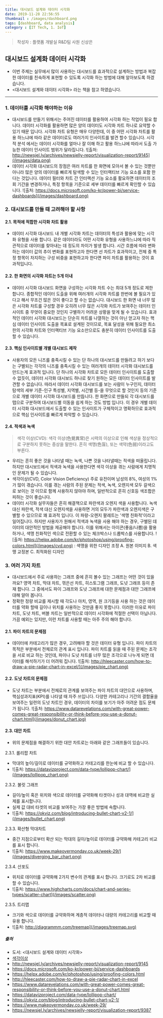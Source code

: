 ```yaml
---
title: 대시보드 설계와 데이터 시각화
date: 2019-11-28 22:56:55
thumbnail : /images/dashboard.png
tags: [dashboard, data analysis]
category : [IT Tech, 1. IoT]
---
```


> 작성자 : 플랫폼 개발실 R&D팀 사원 신상은

## 대시보드 설계화 데이터 시각화 

 - 이번 주제는 실무에서 많이 사용하는 대시보드를 효과적으로 설계하는 방법과 복잡한 데이터를 친숙하게 표현할 수 있도록 시각화 하는 방법에 대해 알아보도록 하겠습니다.
 - <대시보드 설계와 데이터 시각화> 라는 책을 참고 하였습니다.

---

### 1. 데이터를 시각화 해야하는 이유
- 대시보드를 만들기 위해서는 주어진 데이터를 활용하여 시각화 하는 작업이 필요 합니다. 데이터 시각화를 활용하면 많은 양의 데이터도 시각화 차트 하나로 요약할 수 있기 때문 입니다. 시각화 차트 유형은 매우 다양한데, 이 중 어떤 시각화 차트를 활용 하느냐에 따라 같은 데이터로도 여러가지 인사이트를 발견 할수 있습니다. 시각적 분석 에서는 데이터 시각화를 얼마나 잘 이해 하고 활용 하느냐에 따라서 도출 가능한 데이터 인사이트 범위가 달라집니다. 
![출처: http://newsjel.ly/archives/newsjelly-report/visualization-report/9145](/images/data.png)
- 데이터 시각화 대시보드의 장점은 여러 차트를 한 화면에 모아서 볼 수 있는 것뿐만 아니라 많은 양의 데이터를 빠르게 탐색할 수 있는 인터랙티브 기능 요소를 포함 한다는 것입니다. 데이터 필터와 차트 간 인터랙션 기능 요소를 활요하면 데이터의 조회 기간을 변경하거나, 특정 항목을 기준으로 세부 데이터를 빠르게 확인할 수 있습니다.
![출처: https://docs.microsoft.com/ko-kr/power-bi/service-dashboards](/images/dashboard.png)



### 2. 대시보드를 만들 때 고려해야 할 사항


#### 2.1. 목적에 적합한 시각화 차트 활용
- 데이터 시각화 대시보드 내 개별 시각화 차트는 데이터의 특성과 활용에 맞는 시각화 유형을 사용 합니다. 같은 데이터라도 어떤 시각화 유형을 사용하느냐에 따라 직관적으로 데이터를 찾아내는 데 정도의 차이가 발생 합니다. 시간 흐름에 따라 변화하는 데이터 값의 추이 변화를 표현하고자 한다면 선 차트가 효과적이고, 전체 중 특정 항목이 차지하는 구성 비중을 표현하고자 한다면 파이 차트를 활용하는 것이 효과적입니다.


#### 2.2. 한 화면의 시각화 차트는 5개 이내
- 데이터 시각화 대시보드 화면을 구성하는 시각화 차트 수는 최대 5개 정도로 제한 합니다. 종합적인 데이터 도출을 위해 여러개의 시각화 차트를 한번에 볼 필요가 있다고 해서 무조건 많은 것이 좋다고 할 수는 없습니다. 대시보드 한 화면 내 너무 많은 시각화 차트를 구성할 경우 오히려 너무 많은 시각화 차트가 보여주는 데이터 인사이트 중 무엇이 중요한 것인지 구별하기 어려운 상황을 맞게 될 수 있습니다. 효과적인 데이터 시각화 대시보드는 단순히 차트를 나열하는 것이 아닌 얻고자 하는 핵심 데이터 인사이트 도출을 목표로 설계된 것이므로, 목표 달성을 위해 필요한 최소한의 시각화 차트와 인터랙티브 기능 요소만으로도 충분히 데이터 인사이트를 도출할 수 있습니다.  


#### 2.3. 핵심 인사이트별 개별 대시보드 제작
- 사용자의 모든 니즈를 충족시킬 수 있는 단 하나의 대시보드를 만들려고 하기 보다는 구별되는 각각의 니즈를 충족시킬 수 있는 여러개의 데이터 시각화 대시보드를 만드는게 효과적 입니다. 단 하나의 시각화 차트로 모든 데이터 인사이트를 도출할 수 없듯이, 데이터 시각화 대시보드 하나로 찾기 원하는 모든 데이터 인사이트를 발견할 수 없습니다. 따라서 데이터 시각화 대시보드를 보는 사람이 누구인지, 데이터 탐색의 세부 기준-인구 특성별, 지역별, 시간별 등-을 무엇으로 할 것인지 등의 기준으로 개별 데이터 시각화 대시보드를 만듭니다. 한 화면으로 만들되 각 대시보드를 탭으로 구분하여 대시보드별 이동을 쉽게 하는 것도 방법 입니다. 이 경우 개별 데이터 시각화 대시보드에서 도출할 수 있는 인사이트가 구체적이고 명확하므로 효과적으로 핵심 인사이트를 빠르게 파악할 수 있습니다.


#### 2.4. 적색과 녹색
> 색각 이상(CVD): 색각 이상(色覺異常)은 시력의 이상으로 인해 색상을 정상적으로 구분하지 못하는 증상을 말한다. 
>흔히 색맹(色盲), 또는 색약(色弱)이라고도 부른다.

- 우리는 흔히 좋은 것을 나타낼 때는 녹색, 나쁜 것을 나타낼때는 적색을 떠올립니다. 하지만 대시보드에서 적색과 녹색을 사용한다면 색각 이상을 겪는 사람에게 치명적인 문제가 될 수 있습니다.
- 색각이상(CVD, Color Vision Deficiency) 주로 유전이며 남성의 8%, 여성의 1%가 많이 겪습니다. 이를 겪는 사람의 주된 문제는 적색, 녹색, 오렌지색 모두 갈색으로 보이는 것 이므로 함께 사용하지 않아야 하며, 일반적으로 흔히 신호등 색조합은 피하는 것이 좋습니다. 
- 데이터 시각화 실무자들은 흔히 해결책으로 파란색과 오렌지 색을 사용합니다. 녹색 대신 파란색, 적색 대신 오렌지색을 사용하면 거의 모두가 파란색과 오렌지색은 구별할 수 있으므로 꽤 효과적 입니다. 이 파랑-오렌지 팔레트는 '색맹 친화적'이라고 일어집니다. 하지만 사용자가 원해서 적색과 녹색을 사용 해야 하는 경우, 구별된 데이터의 대안적인 방법을 제공해야 합니다. 이를 위해서는 아이콘(좋음/나쁨)을 활용하거나, 색맹 친화적인 색으로 전환할 수 있는 체크박스나 드롭박스를 사용합니다.
![출처: https://helpx.adobe.com/kr/photoshop/using/proofing-colors.html](/images/cvd.png)
: 색맹을 위한 디자인 조정
A. 원본 이미지 B. 색맹 교정본 C. 최적화된 디자인 




### 3. 여러 가지 차트
- 대시보드에서 주로 사용하는 그래프 중에 흔히 볼수 있는 그래프는 어떤 것이 있을까요? 영역 차트, 막대 차트, 꺾은선 차트, 히스토그램 그래프, 도넛 그래프 등이 존재 합니다. 그 중에서도 파이 그래프와 도넛 그래프에 대한 문제점과 대안 그래프에 대해 알아 봅니다.
- 정확한 정량 비교를 제시할 때 각도나 아치, 영역, 원 크기등을 사용 하는 것은 데이터를 약화 할때 길이나 위치를 사용하는 것만큼 좋지 못합니다. 이러한 이유로 파이 차트, 도넛 차트, 버블 차트는 일반적으로 데이터 시각화에 적절한 선택이 아닙니다. 가끔 예외는 있지만, 이런 차트를 사용할 때는 아주 주의 해야 합니다.


#### 2.1. 파이 차트의 문제점
- 데이터에 카테고리가 많은 경우, 고려해야 할 것은 데이터 유형 입니다. 파이 차트의 목적은 부분에서 전체로의 관계 표시 입니다. 파이 차트를 읽을 때 주된 문제는 조각을 서로 비교 하는 것인데, 파이나 도넛 차트를 너무 많은 조각으로 나누게 되면 데이터를 해석하기가 더 어려워 집니다.
![출처: http://hleecaster.com/how-to-draw-a-pie-radar-chart-in-excel/](/images/pie_chart.png)


#### 2.2. 도넛 차트의 문제점
- 도넛 차트는 부분에서 전체로의 관계를 보여주는 파이 차트의 대안으로 사용하며, 핵심성과지표(KPI)를 나타낼 때 자주 쓰입니다. 다양한 카테고리나 기간의 결함율을 보여주는 일련의 도넛 차트인 경우, 데이터의 차이를 보기가 아주 어려운 점도 문제가 됩니다.
![출처: https://www.datarevelations.com/with-great-power-comes-great-responsibility-or-think-before-you-use-a-donut-chart.html](/images/donut_chart.jpg)


#### 2.3. 대안 차트
- 위의 문제점을 해결하기 위한 대안 차트로는 아래와 같은 그래프들이 있습니다. 

 2.3.1. 롤리팝 차트
  - 막대의 높이/길이로 데이터를 규약화하고 카테고리를 한눈에 비교 할 수 있습니다.
  - ![출처: https://datavizproject.com/data-type/lollipop-chart/](/images/lollipop_chart.png)
 
 2.3.2. 불릿 그래프
  - 길이/높이 혹은 위치와 색으로 데이터를 규약화해 타겟이나 성과 대역에 비교한 실제를 표시합니다.
  - 실제 값 대비 타겟의 비교를 보여주는 가장 좋은 방법에 속합니다.
  - ![출처: https://okviz.com/blog/introducing-bullet-chart-v2-1/](/images/bullet_chart.png)

 2.3.3. 확산형 막대차트 
  - 중간 지점으로부터 확산 되는 막대의 길이/높이로 데이터를 규약화해 카테고리 비교를 표시 합니다.
 - ![출처: https://www.makeovermonday.co.uk/week-29/](/images/diverging_bar_chart.png)

 2.3.4. 산포도
  - 위치로 데이터를 규약화해 2가지 변수의 관계를 표시 합니다. 크기로도 2차 비교를 할 수 있습니다.
  - ![출처: https://www.highcharts.com/docs/chart-and-series-types/scatter-chart](/images/scatter.png)
 
 2.3.5. 트리맵
  - 크기와 색으로 데이터를 규약화하며 계층적 데이터나 대량의 카테고리를 비교할 때 유용 합니다.
  - ![출처: http://diagrammm.com/treemap](/images/treemap.svg)



##### 출처
- 도서: <대시보드 설계와 데이터 시각화>
- [색각이상](https://ko.wikipedia.org/wiki/%EC%83%89%EA%B0%81_%EC%9D%B4%EC%83%81)
- http://newsjel.ly/archives/newsjelly-report/visualization-report/9145
- https://docs.microsoft.com/ko-kr/power-bi/service-dashboards
- https://helpx.adobe.com/kr/photoshop/using/proofing-colors.html
- http://hleecaster.com/how-to-draw-a-pie-radar-chart-in-excel
- https://www.datarevelations.com/with-great-power-comes-great-responsibility-or-think-before-you-use-a-donut-chart.html
- https://datavizproject.com/data-type/lollipop-chart/
- https://okviz.com/blog/introducing-bullet-chart-v2-1/
- https://www.makeovermonday.co.uk/week-29/
- https://newsjel.ly/archives/newsjelly-report/visualization-report/9387